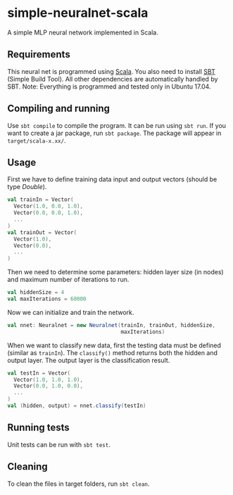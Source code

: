 # simple-neuralnet-scala
A simple MLP neural network implemented in Scala.

## Requirements

This neural net is programmed using [Scala](https://www.scala-lang.org/).
You also need to install [SBT](http://www.scala-sbt.org/) (Simple Build Tool).
All other dependencies are automatically handled by SBT.
Note: Everything is programmed and tested only in Ubuntu 17.04.

## Compiling and running

Use `sbt compile` to compile the program. It can be run using `sbt run`.
If  you want to create a jar package, run `sbt package`. The package will
appear in `target/scala-x.xx/`.

## Usage

First we have to define training data input and output vectors (should be type
*Double*).

```scala
val trainIn = Vector(
  Vector(1.0, 0.0, 1.0),
  Vector(0.0, 0.0, 1.0),
  ...
)
val trainOut = Vector(
  Vector(1.0),
  Vector(0.0),
  ...
)
```

Then we need to determine some parameters: hidden layer size (in nodes) and
maximum number of iterations to run.

```scala
val hiddenSize = 4
val maxIterations = 60000
```

Now we can initialize and train the network.

```scala
val nnet: Neuralnet = new Neuralnet(trainIn, trainOut, hiddenSize,
                                    maxIterations)
```

When we want to classify new data, first the testing data must be defined
(similar as `trainIn`). The `classify()` method returns both the hidden and
output layer. The output layer is the classification result.

```scala
val testIn = Vector(
  Vector(1.0, 1.0, 1.0),
  Vector(0.0, 1.0, 0.0),
  ...
)
val (hidden, output) = nnet.classify(testIn)
```

## Running tests

Unit tests can be run with `sbt test`.

## Cleaning

To clean the files in target folders, run `sbt clean`.
